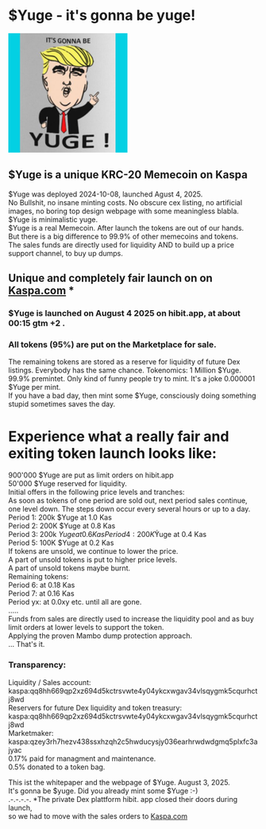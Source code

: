 # $Yuge - it's gonna be yuge!

<img src="https://raw.githubusercontent.com/Mambo-Token/MamboLaunchPad/refs/heads/main/logos/YUGE-Logo400x.jpg" width="240" height="240">

## $Yuge is a unique KRC-20 Memecoin on Kaspa
$Yuge was deployed 2024-10-08, launched Agust 4, 2025.   
No Bullshit, no insane minting costs. No obscure cex listing, no artificial images, no boring top design webpage with some meaningless blabla.  
$Yuge is minimalistic yuge.  
$Yuge is a real Memecoin. After launch the tokens are out of our hands.  
But there is a big difference to 99.9% of other memecoins and tokens.  
The sales funds are directly used for liquidity AND to build up a price support channel, to buy up dumps.  

## Unique and completely fair launch on on [Kaspa.com](https://kaspa.com/?ref=VoKqOIxR) *  

### $Yuge is launched on August 4 2025 on hibit.app, at about 00:15 gtm +2 .

### All tokens (95%) are put on the Marketplace for sale.
The remaining tokens are stored as a reserve for liquidity of future Dex listings.
Everybody has the same chance.
Tokenomics: 1 Million $Yuge. 99.9% premintet.
Only kind of funny people try to mint. It's a joke 0.000001 $Yuge per mint.   
If you have a bad day, then mint some $Yuge, consciously doing something stupid sometimes saves the day.  

# Experience what a really fair and exiting token launch looks like:  
900'000 $Yuge are put as limit orders on hibit.app  
50'000 $Yuge reserved for liquidity.  
Initial offers in the following price levels and tranches:  
As soon as tokens of one period are sold out, next period sales continue, one level down.
The steps down occur every several hours or up to a day.
Period 1: 200k $Yuge at 1.0 Kas  
Period 2: 200K $Yuge at 0.8 Kas  
Period 3: 200k $Yuge at 0.6 Kas  
Period 4: 200K ̈́$Yuge at 0.4 Kas  
Period 5: 100K $Yuge at 0.2 Kas  
If tokens are unsold, we continue to lower the price.  
A part of unsold tokens is put to higher price levels.  
A part of unsold tokens maybe burnt.  
Remaining tokens:  
Period 6: at 0.18 Kas  
Period 7: at 0.16 Kas  
Period yx: at 0.0xy
etc.  until all are gone.  
.....  
Funds from sales are directly used to increase the liquidity pool and as buy limit orders at lower levels to support the token.  
Applying the proven Mambo dump protection approach.  
...
That's it.  

### Transparency:
Liquidity / Sales account: kaspa:qq8hh669qp2xz694d5kctrsvwte4y04ykcxwgav34vlsqygmk5cqurhctj8wd  
Reservers for future Dex liquidity and token treasury:  
kaspa:qq8hh669qp2xz694d5kctrsvwte4y04ykcxwgav34vlsqygmk5cqurhctj8wd  
Marketmaker:  
kaspa:qzey3rh7hezv438ssxhzqh2c5hwducysjy036earhrwdwdgmq5plxfc3ajyac  
0.17% paid for managment and maintenance.  
0.5% donated to a token bag.  

This ist the whitepaper and the webpage of $Yuge. August 3, 2025.  
It's gonna be $yuge. 
Did you already mint some $Yuge :-)  
.-.-.-.-.
*The private Dex plattform hibit. app closed their doors during launch,   
so we had to move with the sales orders to [Kaspa.com](https://kaspa.com/?ref=VoKqOIxR)  
